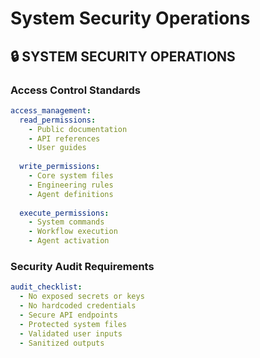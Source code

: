 <!-- version: shard-20250825154349 -->
<!-- last-updated: 2025-08-25T15:43:49Z -->
<!-- document-type: engineering-rule-shard -->
<!-- parent-document: consolidated-rules -->

# System Security Operations

## 🔒 **SYSTEM SECURITY OPERATIONS**

### **Access Control Standards**
```yaml
access_management:
  read_permissions:
    - Public documentation
    - API references
    - User guides
  
  write_permissions:
    - Core system files
    - Engineering rules
    - Agent definitions
  
  execute_permissions:
    - System commands
    - Workflow execution
    - Agent activation
```

### **Security Audit Requirements**
```yaml
audit_checklist:
  - No exposed secrets or keys
  - No hardcoded credentials
  - Secure API endpoints
  - Protected system files
  - Validated user inputs
  - Sanitized outputs
```


